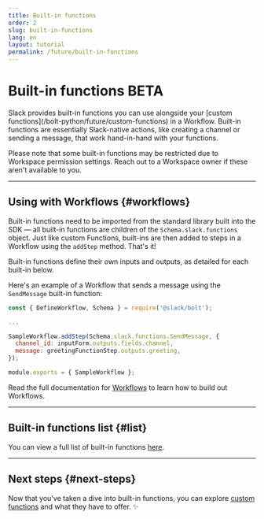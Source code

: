```yaml
---
title: Built-in functions
order: 2
slug: built-in-functions
lang: en
layout: tutorial
permalink: /future/built-in-functions
---
```

# Built-in functions <span class="label-beta">BETA</span>

<div class="section-content">
Slack provides built-in functions you can use alongside your [custom functions](/bolt-python/future/custom-functions) in a Workflow. Built-in functions are essentially Slack-native actions, like creating a channel or sending a message, that work hand-in-hand with your functions.

<p class="alert alert_info"><ts-icon class="ts_icon_info_circle"></ts-icon> Please note that some built-in functions may be restricted due to Workspace permission settings. Reach out to a Workspace owner if these aren't available to you.</p>

</div>

---

## Using with Workflows {#workflows}

Built-in functions need to be imported from the standard library built into the SDK — all built-in functions are children of the `Schema.slack.functions` object. Just like custom Functions, built-ins are then added to steps in a Workflow using the `addStep` method. That's it!

Built-in functions define their own inputs and outputs, as detailed for each built-in below.

Here's an example of a Workflow that sends a message using the `SendMessage` built-in function:

```javascript
const { DefineWorkflow, Schema } = require('@slack/bolt');

...

SampleWorkflow.addStep(Schema.slack.functions.SendMessage, {
  channel_id: inputForm.outputs.fields.channel,
  message: greetingFunctionStep.outputs.greeting,
});

module.exports = { SampleWorkflow };
```

Read the full documentation for [Workflows](/bolt-python/future/workflows) to learn how to build out Workflows.

---

## Built-in functions list {#list}

You can view a full list of built-in functions [here](https://api.slack.com/future/functions#built-in-functions__built-in-functions).

---

## Next steps {#next-steps}

Now that you've taken a dive into built-in functions, you can explore [custom functions](/bolt-python/future/custom-functions) and what they have to offer. ✨
